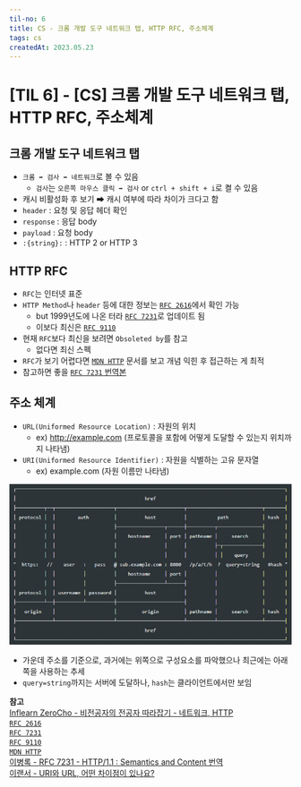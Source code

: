 ```yaml
---
til-no: 6
title: CS - 크롬 개발 도구 네트워크 탭, HTTP RFC, 주소체계
tags: cs
createdAt: 2023.05.23
---
```


# [TIL 6] - [CS] 크롬 개발 도구 네트워크 탭, HTTP RFC, 주소체계

## 크롬 개발 도구 네트워크 탭

- `크롬 ➡ 검사 ➡ 네트워크`로 볼 수 있음
  - `검사`는 `오른쪽 마우스 클릭 ➡ 검사` or `ctrl + shift + i`로 켤 수 있음
- 캐시 비활성화 후 보기 ➡ 캐시 여부에 따라 차이가 크다고 함
- `header` : 요청 및 응답 헤더 확인
- `response` : 응답 body
- `payload` : 요청 body
- `:{string}:` : HTTP 2 or HTTP 3

## HTTP RFC

- `RFC`는 인터넷 표준
- `HTTP Method`나 `header` 등에 대한 정보는 [`RFC 2616`](https://datatracker.ietf.org/doc/html/rfc2616)에서 확인 가능
  - but 1999년도에 나온 터라 [`RFC 7231`](https://datatracker.ietf.org/doc/html/rfc7231)로 업데이트 됨
  - 이보다 최신은 [`RFC 9110`](https://datatracker.ietf.org/doc/html/rfc9110)
- 현재 `RFC`보다 최신을 보려면 `Obsoleted by`를 참고
  - 없다면 최신 스펙
- `RFC`가 보기 어렵다면 [`MDN HTTP`](https://developer.mozilla.org/ko/docs/Web/HTTP) 문서를 보고 개념 익힌 후 접근하는 게 최적
- 참고하면 좋을 [`RFC 7231` 번역본](https://roka88.dev/106)

## 주소 체계

- `URL(Uniformed Resource Location)` : 자원의 위치
  - ex) http://example.com (프로토콜을 포함에 어떻게 도달할 수 있는지 위치까지 나타냄)
- `URI(Uniformed Resource Identifier)` : 자원을 식별하는 고유 문자열
  - ex) example.com (자원 이름만 나타냄)

![URL](./asset/23/url.png)

- 가운데 주소를 기준으로, 과거에는 위쪽으로 구성요소를 파악했으나 최근에는 아래쪽을 사용하는 추세
- `query=string`까지는 서버에 도달하나, `hash`는 클라이언트에서만 보임

**참고**\
[Inflearn ZeroCho - 비전공자의 전공자 따라잡기 - 네트워크, HTTP](https://www.inflearn.com/course/%EC%A0%84%EA%B3%B5%EC%9E%90-%EB%94%B0%EB%9D%BC%EC%9E%A1%EA%B8%B0-%EB%84%A4%ED%8A%B8%EC%9B%8C%ED%81%AC-http)\
[`RFC 2616`](https://datatracker.ietf.org/doc/html/rfc2616)\
[`RFC 7231`](https://datatracker.ietf.org/doc/html/rfc7231)\
[`RFC 9110`](https://datatracker.ietf.org/doc/html/rfc9110)\
[`MDN HTTP`](https://developer.mozilla.org/ko/docs/Web/HTTP)\
[이병록 - RFC 7231 - HTTP/1.1 : Semantics and Content 번역](https://roka88.dev/106)\
[이랜서 - URI와 URL, 어떤 차이점이 있나요?](https://www.elancer.co.kr/blog/view?seq=74)
